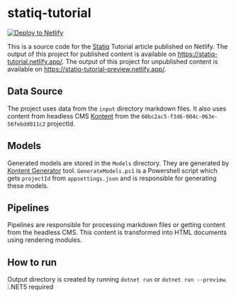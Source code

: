 # statiq-tutorial
[![Deploy to Netlify](https://www.netlify.com/img/deploy/button.svg)](https://app.netlify.com/start/deploy?repository=https://github.com/makma/statiq-tutorial)

This is a source code for the [Statiq](https://statiq.dev/) Tutorial article published on Netlify.
The output of this project for published content is available on https://statiq-tutorial.netlify.app/.
The output of this project for unpublished content is available on https://statiq-tutorial-preview.netlify.app/.

## Data Source
The project uses data from the `input` directory markdown files. It also uses content from headless CMS [Kontent](https://kontent.ai/) from the `60bc2ac5-f3d6-004c-063e-56febdd011c2` projectId.

## Models
Generated models are stored in the `Models` directory. They are generated by [Kontent Generator](https://github.com/Kentico/kontent-generators-net) tool. `GenerateModels.ps1` is a Powershell script which gets `projectId` from `appsettings.json` and is responsible for generating these models.

## Pipelines
Pipelines are responsible for processing markdown files or getting content from the headless CMS. This content is transformed into HTML documents using rendering modules.

## How to run
Output directory is created by running `dotnet run` or `dotnet run --preview`. ❕.NET5 required
